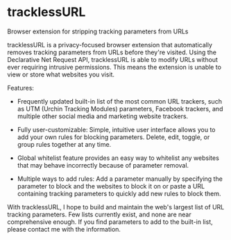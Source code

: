 # tracklessURL
Browser extension for stripping tracking parameters from URLs

tracklessURL is a privacy-focused browser extension that automatically removes tracking parameters from URLs before they're visited. Using the Declarative Net Request API, tracklessURL is able to modify URLs without ever requiring intrusive permissions. This means the extension is unable to view or store what websites you visit.

Features:

- Frequently updated built-in list of the most common URL trackers, such as UTM (Urchin Tracking Modules) parameters, Facebook trackers, and multiple other social media and marketing website trackers.

- Fully user-customizable: Simple, intuitive user interface allows you to add your own rules for blocking parameters. Delete, edit, toggle, or group rules together at any time.

- Global whitelist feature provides an easy way to whitelist any websites that may behave incorrectly because of parameter removal.

- Multiple ways to add rules: Add a parameter manually by specifying the parameter to block and the websites to block it on or paste a URL containing tracking parameters to quickly add new rules to block them.

With tracklessURL, I hope to build and maintain the web's largest list of URL tracking parameters. Few lists currently exist, and none are near comprehensive enough. If you find parameters to add to the built-in list, please contact me with the information.
